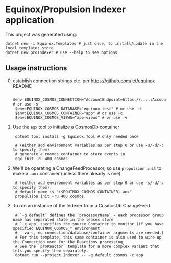 # Equinox/Propulsion Indexer application

This project was generated using:

    dotnet new -i Equinox.Templates # just once, to install/update in the local templates store
    dotnet new proIndexer # use --help to see options

## Usage instructions

0. establish connection strings etc. per https://github.com/jet/equinox README

        $env:EQUINOX_COSMOS_CONNECTION="AccountEndpoint=https://....;AccountKey=....=;" # or use -s
        $env:EQUINOX_COSMOS_DATABASE="equinox-test" # or use -d
        $env:EQUINOX_COSMOS_CONTAINER="app" # or use -c
        $env:EQUINOX_COSMOS_VIEWS="app-views" # or use -v

1. Use the `eqx` tool to initialize a CosmosDb container

        dotnet tool install -g Equinox.Tool # only needed once

        # (either add environment variables as per step 0 or use -s/-d/-c to specify them)
        # generate a cosmos container to store events in
        eqx init -ru 400 cosmos

2. We'll be operating a ChangeFeedProcessor, so use `propulsion init` to make a `-aux` container (unless there already is one)

        # (either add environment variables as per step 0 or use -s/-d/-c to specify them)
        # default name is "($EQUINOX_COSMOS_CONTAINER)-aux"
        propulsion init -ru 400 cosmos

3. To run an instance of the Indexer from a CosmosDb ChangeFeed

        # `-g default` defines the `processorName` - each processor group name has separated state in the leases store
        # `-c app` specifies the source Container to monitor (if you have specified EQUINOX_COSMOS_* environment
        #   vars, no connection/database/container arguments are needed.)
        # For this template, this same container is also used to wire up the Connection used for the Reactions processing.
        # See the `proReactor` template for a more complex variant that lets you specify them separately.
        dotnet run --project Indexer -- -g default cosmos -c app
